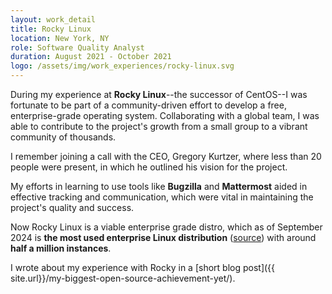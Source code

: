 ```yaml
---
layout: work_detail
title: Rocky Linux
location: New York, NY
role: Software Quality Analyst
duration: August 2021 - October 2021
logo: /assets/img/work_experiences/rocky-linux.svg
---
```


During my experience at **Rocky Linux**--the successor of CentOS--I was fortunate to be part of a community-driven effort to develop a free, enterprise-grade operating system. 
Collaborating with a global team, I was able to contribute to the project's growth from a small group to a vibrant community of thousands.

I remember joining a call with the CEO, Gregory Kurtzer, where less than 20 people were present, in which he outlined his vision for the project.

My efforts in learning to use tools like **Bugzilla** and **Mattermost** aided in effective tracking and communication, which were vital in maintaining the project's quality and success.

Now Rocky Linux is a viable enterprise grade distro, which as of September 2024 is **the most used enterprise Linux distribution** ([source](https://linuxiac.com/rocky-linux-is-the-most-preferred-enterprise-linux-distribution)) with around **half a million instances**.

I wrote about my experience with Rocky in a [short blog post]({{ site.url}}/my-biggest-open-source-achievement-yet/).
